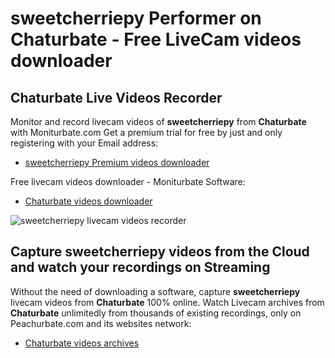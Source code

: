 # sweetcherriepy Performer on Chaturbate - Free LiveCam videos downloader

## Chaturbate Live Videos Recorder

Monitor and record livecam videos of **sweetcherriepy** from **Chaturbate** with Moniturbate.com
Get a premium trial for free by just and only registering with your Email address:
* [sweetcherriepy Premium videos downloader](https://moniturbate.com/request-demo-licence-key.html)

Free livecam videos downloader - Moniturbate Software:
* [Chaturbate videos downloader](https://moniturbate.com/moniturbate-download-software.html)

![sweetcherriepy livecam videos recorder](https://peachurnet.com/templates/moniturbate-software.png)


## Capture sweetcherriepy videos from the Cloud and watch your recordings on Streaming

Without the need of downloading a software, capture **sweetcherriepy** livecam videos from **Chaturbate** 100% online.
Watch Livecam archives from **Chaturbate** unlimitedly from thousands of existing recordings, only on Peachurbate.com and its websites network:
* [Chaturbate videos archives](https://peachurnet.com/)